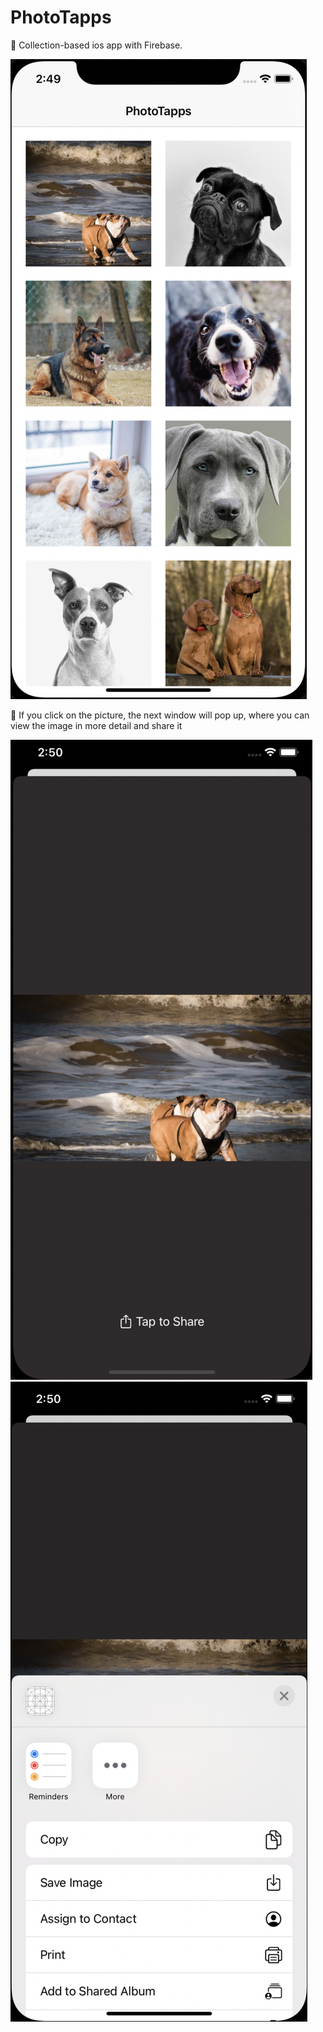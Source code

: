 # PhotoTapps

🎉 Collection-based ios app with Firebase.

![alt text](screenshots/screen01.png "Cкриншот #1")

💌 If you click on the picture, the next window will pop up, where you can view the image in more detail and share it

![alt text](screenshots/screen02.png "Cкриншот #1")
![alt text](screenshots/screen03.png "Cкриншот #1")
